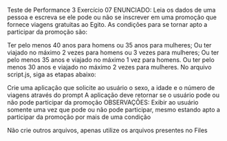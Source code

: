 Teste de Performance 3
Exercício 07
ENUNCIADO:
Leia os dados de uma pessoa e escreva se ele pode ou não se inscrever em uma promoção que fornece viagens gratuitas ao Egito. As condições para se tornar apto a participar da promoção são:

Ter pelo menos 40 anos para homens ou 35 anos para mulheres;
Ou ter viajado no máximo 2 vezes para homens ou 3 vezes para mulheres;
Ou ter pelo menos 35 anos e viajado no máximo 1 vez para homens.
Ou ter pelo menos 30 anos e viajado no máximo 2 vezes para mulheres.
No arquivo script.js, siga as etapas abaixo:

Crie uma aplicação que solicite ao usuário o sexo, a idade e o número de viagens através do prompt
A aplicação deve retornar se o usuário pode ou não pode participar da promoção
OBSERVAÇÕES:
Exibir ao usuário somente uma vez que pode ou não pode participar, mesmo estando apto a participar da promoção por mais de uma condição

Não crie outros arquivos, apenas utilize os arquivos presentes no Files

